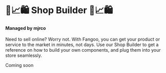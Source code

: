 #  🛒📈🛍 Shop Builder 🛒📈🛍
#### Managed by mjrco

Need to sell online? Worry not. With Fangoo, you can get your product or service to the market in minutes, not days. Use our Shop Builder to get a reference on how to build your own components, and plug them into your store seamlessly.<br>

Coming soon
